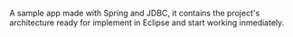 A sample app made with Spring and JDBC, it contains the project's architecture ready for implement in Eclipse and start working inmediately. 
